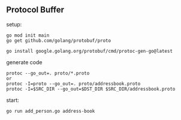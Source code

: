 ## Protocol Buffer

setup:

```
go mod init main
go get github.com/golang/protobuf/proto

go install google.golang.org/protobuf/cmd/protoc-gen-go@latest
```

generate code

```
protoc --go_out=. proto/*.proto
or
protoc -I=proto --go_out=. proto/addressbook.proto
protoc -I=$SRC_DIR --go_out=$DST_DIR $SRC_DIR/addressbook.proto
```

start:

```
go run add_person.go address-book

```
